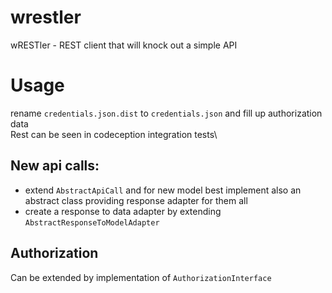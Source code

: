 # wrestler
wRESTler - REST client that will knock out a simple API

# Usage
rename `credentials.json.dist` to `credentials.json` and fill up authorization data\
Rest can be seen in codeception integration tests\

## New api calls:
* extend `AbstractApiCall` and for new model best implement also an abstract class providing response adapter for them all
* create a response to data adapter by extending `AbstractResponseToModelAdapter`

## Authorization
Can be extended by implementation of `AuthorizationInterface`
